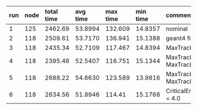 |run|node|total time|avg time|max time| min time|comments|
|:-|:-|:-|:-|:-|:-|:-|
| 1 | 125 | 2462.69 | 53.8994 | 132.609 | 14.8357 | nominal |
| 2 | 118 | 2509.61 | 53.7170 | 136.941 | 15.1388 | geant4 file nominal |
| 3 | 118 | 2435.34 | 52.7109 | 117.467 | 14.8394 | MaxTrackTime = 200.0 |
| 4 | 118 | 2395.48 | 52.5407 | 116.751 | 15.1344 | MaxTrackTime = 200.0 & MaxTrackTimes = 500.0 |
| 5 | 118 | 2688.22 | 54.6630 | 123.589 | 13.9816 | MaxTrackTime = 50.0 & MaxTrackTimes = 500.0 |
| 6 | 118 | 2634.56 | 51.8946 | 114.41  | 15.1768 | CriticalEnergyForVacuum = 4.0 |
